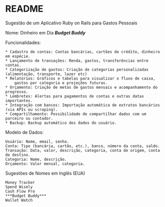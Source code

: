 # README

Sugestão de um Aplicativo Ruby on Rails para Gastos Pessoais

Nome: Dinheiro em Dia ***Budget Buddy***

Funcionalidades:

    * Cadastro de contas: Contas bancárias, cartões de crédito, dinheiro em espécie.
    * Lançamento de transações: Renda, gastos, transferências entre contas.
    * Categorização de gastos: Criação de categorias personalizadas (alimentação, transporte, lazer etc)
    * Relatórios: Gráficos e tabelas para visualizar o fluxo de caixa, 
        gastos por categoria e projeções futuras.
    * Orçamento: Criação de metas de gastos mensais e acompanhamento do progresso.
    * Lembretes: Alertas para pagamentos de contas e outras datas importantes.
    * Integração com bancos: Importação automática de extratos bancários (via APIs ou scraping).
    * Compartilhamento: Possibilidade de compartilhar dados com um parceiro ou contador.
    * Backup: Backup automático dos dados do usuário.

Modelo de Dados:

    Usuário: Nome, email, senha.
    Conta: Tipo (bancária, cartão, etc.), banco, número da conta, saldo.
    Transação: Data, valor, descrição, categoria, conta de origem, conta de destino.
    Categoria: Nome, descrição.
    Orçamento: Valor mensal, categoria.

Sugestões de Nomes em Inglês (EUA)

    Money Tracker
    Spend Wisely
    Cash Flow Pro
    ***Budget Buddy***
    Wallet Watch
